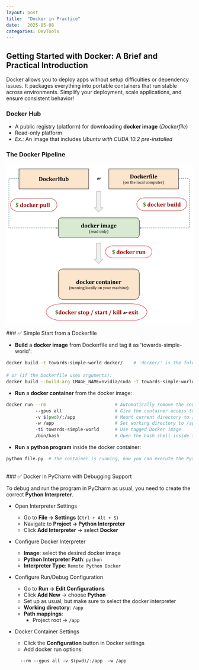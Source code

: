 ```yaml
---
layout: post
title:  "Docker in Practice"
date:   2025-05-08
categories: DevTools
---
```


## Getting Started with Docker: A Brief and Practical Introduction

Docker allows you to deploy apps without setup difficulties or dependency issues. 
It packages everything into portable containers that run stable across environments. 
Simplify your deployment, scale applications, and ensure consistent behavior!

### Docker Hub

+ A public registry (platform) for downloading **docker image** (_Dockerfile_)
+ Read-only platform
+ _Ex.:_ An image that includes _Ubuntu with CUDA 10.2 pre-installed_

### The Docker Pipeline

<img src="/assets/posts/docker-1.png" style="display: block; margin: 0 auto;"/>

<br>
### ✅  Simple Start from a Dockerfile

+ **Build** a **docker image** from Dockerfile and tag it as 'towards-simple-world':

```bash
docker build -t towards-simple-world docker/    # 'docker/' is the folder where the Dockerfile is located   

# or (if the Dockerfile uses arguments):
docker build --build-arg IMAGE_NAME=nvidia/cuda -t towards-simple-world docker/  
```

+ **Run** a **docker container** from the docker image:

```bash
docker run --rm                          # Automatically remove the container when it exits
           --gpus all                    # Give the container access to all available GPUs 
           -v $(pwd)/:/app               # Mount current directory to /app in the container
           -w /app                       # Set working directory to /app
           -ti towards-simple-world      # Use tagged Docker image
           /bin/bash                     # Open the bash shell inside the starting container
```

+ **Run** a **python program** inside the docker container:

```bash
python file.py  # The container is running, now you can execute the Python file
```
<br>
### ✅ Docker in PyCharm with Debugging Support


To debug and run the program in PyCharm as usual, you need to create the correct **Python Interpreter**.

+ Open Interpreter Settings
  - Go to **File → Settings** (`Ctrl + Alt + S`)
  - Navigate to **Project → Python Interpreter**
  - Click **Add Interpreter** → select **Docker**

+ Configure Docker Interpreter
  + **Image**: select the desired docker image  
  + **Python Interpreter Path**: `python`  
  + **Interpreter Type**: `Remote Python Docker`

+ Configure Run/Debug Configuration
  - Go to **Run → Edit Configurations**
  - Click **Add New** → choose **Python**
  - Set up as usual, but make sure to select the docker interpreter
  - **Working directory**: `/app`
  - **Path mappings**:  
    - Project root → `/app`

+ Docker Container Settings
  - Click the **Configuration** button in Docker settings
  - Add docker run options:
  ```
    --rm --gpus all -v $(pwd)/:/app  -w /app
  ```


